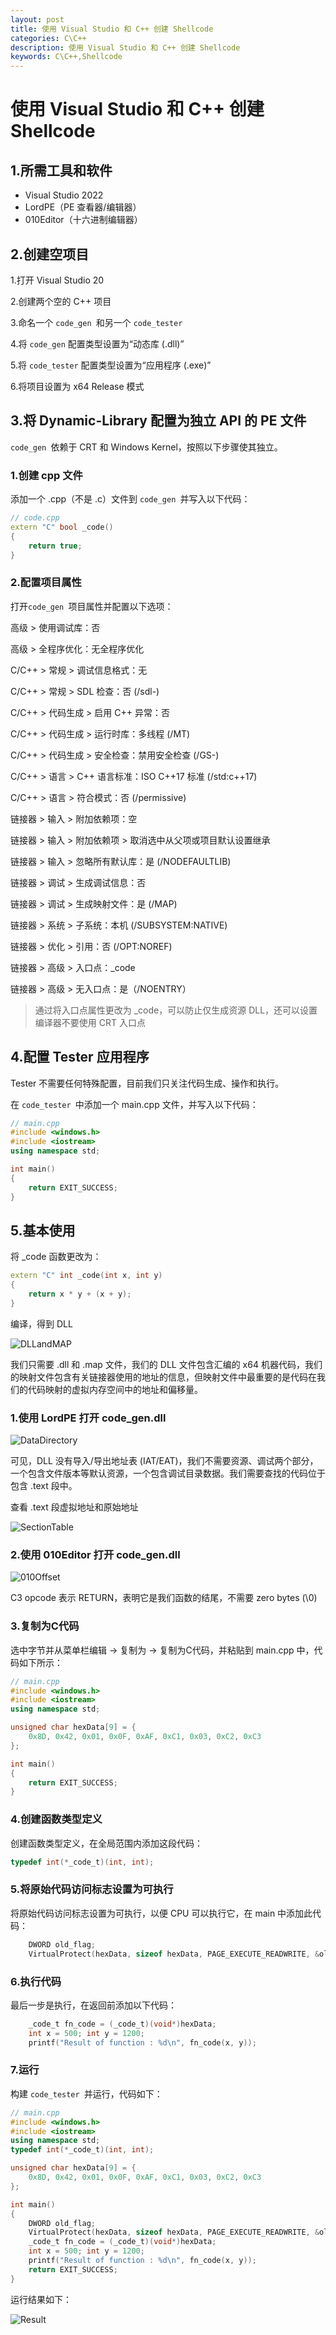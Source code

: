 ```yaml
---
layout: post
title: 使用 Visual Studio 和 C++ 创建 Shellcode
categories: C\C++
description: 使用 Visual Studio 和 C++ 创建 Shellcode
keywords: C\C++,Shellcode
---
```


# 使用 Visual Studio 和 C++ 创建 Shellcode

## 1.所需工具和软件

- Visual Studio 2022
- LordPE（PE 查看器/编辑器）
- 010Editor（十六进制编辑器）

## 2.创建空项目

1.打开 Visual Studio 20

2.创建两个空的 C++ 项目

3.命名一个 `code_gen `和另一个 `code_tester`

4.将 `code_gen` 配置类型设置为“动态库 (.dll)”

5.将 `code_tester` 配置类型设置为“应用程序 (.exe)”

6.将项目设置为 x64 Release 模式

## 3.将 Dynamic-Library 配置为独立 API 的 PE 文件

 `code_gen `依赖于 CRT 和 Windows Kernel，按照以下步骤使其独立。

### 1.创建 cpp 文件

添加一个 .cpp（不是 .c）文件到 `code_gen `并写入以下代码：

```cpp
// code.cpp
extern "C" bool _code()
{
    return true;
}
```

### 2.配置项目属性

打开`code_gen `项目属性并配置以下选项：

高级 > 使用调试库：否

高级 > 全程序优化：无全程序优化

C/C++ > 常规 > 调试信息格式：无

C/C++ > 常规 > SDL 检查：否 (/sdl-)

C/C++ > 代码生成 > 启用 C++ 异常：否

C/C++ > 代码生成 > 运行时库：多线程 (/MT)

C/C++ > 代码生成 > 安全检查：禁用安全检查 (/GS-)

C/C++ > 语言 > C++ 语言标准：ISO C++17 标准 (/std:c++17)

C/C++ > 语言 > 符合模式：否 (/permissive)

链接器 > 输入 > 附加依赖项：空

链接器 > 输入 > 附加依赖项 > 取消选中从父项或项目默认设置继承

链接器 > 输入 > 忽略所有默认库：是 (/NODEFAULTLIB)

链接器 > 调试 > 生成调试信息：否

链接器 > 调试 > 生成映射文件：是 (/MAP)

链接器 > 系统 > 子系统：本机 (/SUBSYSTEM:NATIVE)

链接器 > 优化 > 引用：否 (/OPT:NOREF)

链接器 > 高级 > 入口点：_code

链接器 > 高级 > 无入口点：是（/NOENTRY）

> 通过将入口点属性更改为 _code，可以防止仅生成资源 DLL，还可以设置编译器不要使用 CRT 入口点

## 4.配置 Tester 应用程序

Tester 不需要任何特殊配置，目前我们只关注代码生成、操作和执行。

在 `code_tester `中添加一个 main.cpp 文件，并写入以下代码：

```cpp
// main.cpp
#include <windows.h>
#include <iostream>
using namespace std;

int main()
{
    return EXIT_SUCCESS;
}
```

## 5.基本使用

将 _code 函数更改为：

```cpp
extern "C" int _code(int x, int y)
{
    return x * y + (x + y);
}
```

编译，得到 DLL

![DLLandMAP](https://HLuKT.github.io/images/posts/blog/CreateShellcode/DLLandMAP.png)

我们只需要 .dll 和 .map 文件，我们的 DLL 文件包含汇编的 x64 机器代码，我们的映射文件包含有关链接器使用的地址的信息，但映射文件中最重要的是代码在我们的代码映射的虚拟内存空间中的地址和偏移量。

### 1.使用 LordPE 打开 code_gen.dll

![DataDirectory](https://HLuKT.github.io/images/posts/blog/CreateShellcode/DataDirectory.png)

可见，DLL 没有导入/导出地址表 (IAT/EAT)，我们不需要资源、调试两个部分，一个包含文件版本等默认资源，一个包含调试目录数据。我们需要查找的代码位于包含 .text 段中。

查看 .text 段虚拟地址和原始地址

![SectionTable](https://HLuKT.github.io/images/posts/blog/CreateShellcode/SectionTable.png)

### 2.使用 010Editor 打开 code_gen.dll

![010Offset](https://HLuKT.github.io/images/posts/blog/CreateShellcode/010Offset.png)

C3 opcode 表示 RETURN，表明它是我们函数的结尾，不需要 zero bytes (\0)

### 3.复制为C代码

选中字节并从菜单栏编辑 -> 复制为 -> 复制为C代码，并粘贴到 main.cpp 中，代码如下所示：

```cpp
// main.cpp
#include <windows.h>
#include <iostream>
using namespace std;

unsigned char hexData[9] = {
    0x8D, 0x42, 0x01, 0x0F, 0xAF, 0xC1, 0x03, 0xC2, 0xC3
};

int main()
{
    return EXIT_SUCCESS;
}
```

### 4.创建函数类型定义

创建函数类型定义，在全局范围内添加这段代码：

```cpp
typedef int(*_code_t)(int, int);
```

### 5.将原始代码访问标志设置为可执行

将原始代码访问标志设置为可执行，以便 CPU 可以执行它，在 main 中添加此代码：

```c++
    DWORD old_flag;
    VirtualProtect(hexData, sizeof hexData, PAGE_EXECUTE_READWRITE, &old_flag);
```

### 6.执行代码

最后一步是执行，在返回前添加以下代码：

```cpp
    _code_t fn_code = (_code_t)(void*)hexData;
    int x = 500; int y = 1200;
    printf("Result of function : %d\n", fn_code(x, y));
```

### 7.运行

构建 `code_tester `并运行，代码如下：

```cpp
// main.cpp
#include <windows.h>
#include <iostream>
using namespace std;
typedef int(*_code_t)(int, int);

unsigned char hexData[9] = {
    0x8D, 0x42, 0x01, 0x0F, 0xAF, 0xC1, 0x03, 0xC2, 0xC3
};

int main()
{
    DWORD old_flag;
    VirtualProtect(hexData, sizeof hexData, PAGE_EXECUTE_READWRITE, &old_flag);
    _code_t fn_code = (_code_t)(void*)hexData;
    int x = 500; int y = 1200;
    printf("Result of function : %d\n", fn_code(x, y));
    return EXIT_SUCCESS;
}
```

运行结果如下：

![Result](https://HLuKT.github.io/images/posts/blog/CreateShellcode/Result.png)